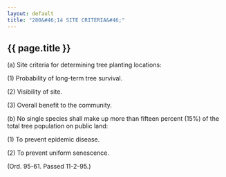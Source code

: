 ```yaml
---
layout: default 
title: "280&#46;14 SITE CRITERIA&#46;"
---
```


{{ page.title }}
----------------

​(a) Site criteria for determining tree planting locations:

​(1) Probability of long-term tree survival.

​(2) Visibility of site.

​(3) Overall benefit to the community.

​(b) No single species shall make up more than fifteen percent (15%) of
the total tree population on public land:

​(1) To prevent epidemic disease.

​(2) To prevent uniform senescence.

(Ord. 95-61. Passed 11-2-95.)
